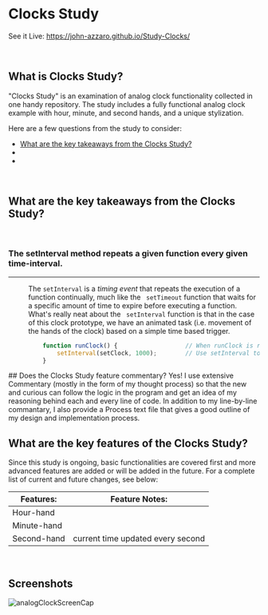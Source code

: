 # Clocks Study
See it Live: https://john-azzaro.github.io/Study-Clocks/

<br>

## What is Clocks Study?
"Clocks Study" is an examination of analog clock functionality collected in one handy repository.  The study includes a fully functional analog clock example with hour, minute, and second hands, and a unique stylization.

Here are a few questions from the study to consider:

* [What are the key takeaways from the Clocks Study?](#What-are-the-key-takeaways-from-the-Clocks-Study)
* [](#)
* [](#)

<br>

## What are the key takeaways from the Clocks Study?
<br>
<dl>

### The setInterval method repeats a given function every given time-interval.
-----
<dd>

The ```setInterval``` is a *timing event* that repeats the execution of a function continually, much like the ``` setTimeout``` function that waits for a specific amount of time to expire before executing a function.  What's really neat about the ``` setInterval``` function is that in the case of this clock prototype, we have an animated task (i.e. movement of the hands of the clock) based on a simple time based trigger.  
```JavaScript
    function runClock() {                   // When runClock is run...
        setInterval(setClock, 1000);        // Use setInterval to call "setClock" every 1000 milliseconds.
    }
```
</dd>
<dd>

</dd>




</dl>
## Does the Clocks Study feature commentary?
Yes! I use extensive Commentary (mostly in the form of my thought process) so that the new and curious can follow the logic in the program and get an idea of my reasoning behind each and every line of code.  In addition to my line-by-line commantary, I also provide a Process text file that gives a good outline of my design and implementation process. 

<br>

## What are the key features of the Clocks Study?
Since this study is ongoing, basic functionalities are covered first and more advanced features are added or will be added in the future.  For a complete list of current and future changes, see below:


| **Features:**                            | **Feature Notes:**                           |
| ---------------------------------------- | ----------------------------------------------|
| Hour-hand                                |                                               |
| Minute-hand                              |                                               |
| Second-hand                              |           current time updated every second  |  


<br>

## Screenshots

![analogClockScreenCap](https://user-images.githubusercontent.com/37447586/61159731-d880d800-a4b1-11e9-98b9-b49af598df48.png)
